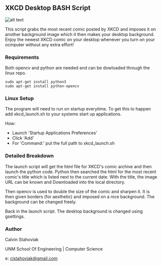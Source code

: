 ## XKCD Desktop BASH Script

![alt text](https://github.com/cjstahoviak/XKCD_Desktop/blob/master/example_image.jpg?raw=true)

This script grabs the most recent comic posted by XKCD and imposes it on 
another background image which it then makes your desktop background. Enjoy
the newest XKCD comic on your desktop whenever you turn on your ocmputer 
without any extra effort!

### Requirements

Both opencv and python are needed and can be dowloaded through the linux repo.

```
sudo apt-get install python3
sudo apt-get install python-opencv
```

### Linux Setup

The program will need to run on startup everytime. To get this to happen add 
xkcd_launch.sh to your systems start up applications. 

How:
 * Launch 'Startup Applications Preferences'
 * Click 'Add'
 * For 'Command:' put the full path to xkcd_launch.sh

### Detailed Breakdown

The launch script will get the html file for XKCD's comic archive and then 
launch the python code. Python then searched the html for the most recent 
comic's title which is listed next to the current date. With the title,
the image URL can be known and Downloaded into the local directory.

Then opencv is used to double the size of the comic and sharpen it. It is
then given borders (for aesthetic) and imposed on a nice background. The
background can be changed freely.

Back in the launch script. The desktop background is changed using
gsettings.

### Author

Calvin Stahoviak

UNM School Of Engineering | Computer Science

e: cjstahoviak@gmail.com
